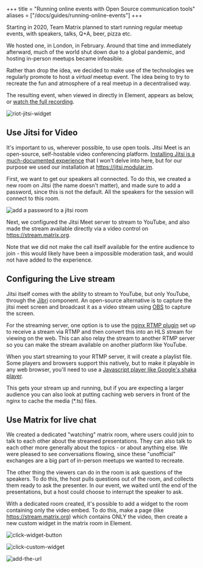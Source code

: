 +++
title = "Running online events with Open Source communication tools"
aliases = ["/docs/guides/running-online-events"]
+++

Starting in 2020, Team Matrix planned to start running regular meetup events, 
with speakers, talks, Q+A, beer, pizza etc.

We hosted one, in London, in February. Around that time and immediately 
afterward, much of the world shut down due to a global pandemic, and hosting 
in-person meetups became infeasible.

Rather than drop the idea, we decided to make use of the technologies we 
regularly promote to host a *virtual* meetup event. The idea being to try to 
recreate the fun and atmosphere of a real meetup in a decentralised way.

The resulting event, when viewed in directly in Element, appears as below, or
[watch the full recording](https://www.youtube.com/watch?v=APVp-20ATLk).

![riot-jitsi-widget](/docs/legacy/riot-jitsi-widget.png)

## Use Jitsi for Video

It's important to us, wherever possible, to use open tools. Jitsi Meet is an 
open-source, self-hostable video conferencing platform.
[Installing Jitsi is a much-documented experience](https://github.com/jitsi/jitsi-meet/blob/master/doc/quick-install.md) that I won't delve into here, but for our purpose we used our 
installation at <https://jitsi.modular.im>.

First, we want to get our speakers all connected. To do this, we created a new 
room on Jitsi (the name doesn't matter), and made sure to add a password, since 
this is not the default. All the speakers for the session will connect to this 
room.

![add a password to a jitsi room](/docs/legacy/jitsi-add-password.png)

Next, we configured the Jitsi Meet server to stream to YouTube, and also made 
the stream available directly via a video control on https://stream.matrix.org.

Note that we did not make the call itself available for the entire audience to 
join - this would likely have been a impossible moderation task, and would not 
have added to the experience.

## Configuring the Live stream

Jitsi itself comes with the ability to stream to YouTube, but only YouTube, through the
[Jibri](https://github.com/jitsi/jibri) component. An open-source
alternative is to capture the jitsi meet screen and broadcast it as a video stream using
[OBS](https://obsproject.com/) to capture the screen.

For the streaming server, one option is to use the
[nginx RTMP plugin](https://github.com/sergey-dryabzhinsky/nginx-rtmp-module) set up to receive a stream
via RTMP and then convert this into an HLS stream for viewing on the web. This can also relay
the stream to another RTMP server so you can make the stream available on another platform
like YouTube. 

When you start streaming to your RTMP server, it will create a playlist file. Some players
and browsers support this natively, but to make it playable in any web browser, you'll need
to use a [Javascript player like Google's shaka player](https://github.com/google/shaka-player).

This gets your stream up and running, but if you are expecting a larger audience you can also
look at putting caching web servers in front of the nginx to cache the media (*.ts) files.

## Use Matrix for live chat

We created a dedicated "watching" matrix room, where users could join to talk 
to each other about the streamed presentations. They can also talk to each 
other more generally about the topics - or about anything else. We were pleased 
to see conversations flowing, since these "unofficial" exchanges are a big part 
of in-person meetups we wanted to recreate.

The other thing the viewers can do in the room is ask questions of the 
speakers. To do this, the host pulls questions out of the room, and collects 
them ready to ask the presenter. In our event, we waited until the end of the 
presentations, but a host could choose to interrupt the speaker to ask.

With a dedicated room created, it's possible to add a widget to the room 
containing only the video embed. To do this, make a page (like
<https://stream.matrix.org>) which contains ONLY the video, then create a
new custom widget in the matrix room in Element.

![click-widget-button](/docs/legacy/1-click-widget-button.png)

![click-custom-widget](/docs/legacy/2-click-custom-widget.png)

![add-the-url](/docs/legacy/3-add-the-url.png)
